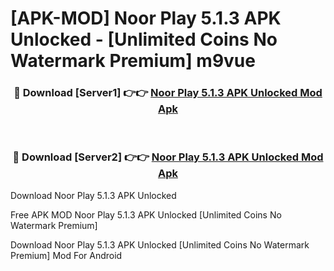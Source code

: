 # [APK-MOD] Noor Play 5.1.3 APK Unlocked - [Unlimited Coins No Watermark Premium] m9vue



<div align="center">
<h3>🔴 Download [Server1] 👉👉 <a href="https://momento.my/?title=Noor_Play_5.1.3_APK_Unlocked">Noor Play 5.1.3 APK Unlocked Mod Apk</a></h3><br>

<h3>🔴 Download [Server2] 👉👉 <a href="https://momento.my/?title=Noor_Play_5.1.3_APK_Unlocked">Noor Play 5.1.3 APK Unlocked Mod Apk</a></h3>
</div>



Download Noor Play 5.1.3 APK Unlocked 

Free APK MOD Noor Play 5.1.3 APK Unlocked [Unlimited Coins No Watermark Premium]

Download Noor Play 5.1.3 APK Unlocked [Unlimited Coins No Watermark Premium] Mod For Android
